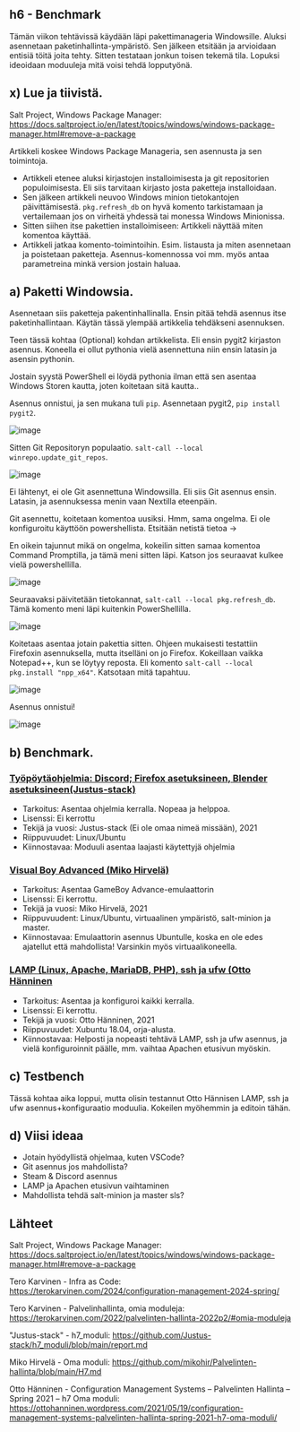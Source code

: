 ## h6 - Benchmark

Tämän viikon tehtävissä käydään läpi pakettimanageria Windowsille. Aluksi asennetaan paketinhallinta-ympäristö. Sen jälkeen etsitään ja arvioidaan entisiä töitä joita tehty. Sitten testataan jonkun toisen tekemä tila. Lopuksi ideoidaan moduuleja mitä voisi tehdä lopputyönä.

## x) Lue ja tiivistä.

Salt Project, Windows Package Manager: https://docs.saltproject.io/en/latest/topics/windows/windows-package-manager.html#remove-a-package

Artikkeli koskee Windows Package Manageria, sen asennusta ja sen toimintoja.

  -  Artikkeli etenee aluksi kirjastojen installoimisesta ja git repositorien populoimisesta. Eli siis tarvitaan kirjasto josta paketteja installoidaan.
  -  Sen jälkeen artikkeli neuvoo Windows minion tietokantojen päivittämisestä. `pkg.refresh_db` on hyvä komento tarkistamaan ja vertailemaan jos on virheitä yhdessä tai monessa Windows Minionissa.
  -  Sitten siihen itse pakettien installoimiseen: Artikkeli näyttää miten komentoa käyttää.
  -  Artikkeli jatkaa komento-toimintoihin. Esim. listausta ja miten asennetaan ja poistetaan paketteja. Asennus-komennossa voi mm. myös antaa parametreina minkä version jostain haluaa.

## a) Paketti Windowsia.

Asennetaan siis paketteja pakentinhallinalla. Ensin pitää tehdä asennus itse paketinhallintaan. Käytän tässä ylempää artikkelia tehdäkseni asennuksen.

Teen tässä kohtaa (Optional) kohdan artikkelista. Eli ensin pygit2 kirjaston asennus. Koneella ei ollut pythonia vielä asennettuna niin ensin latasin ja asensin pythonin.

Jostain syystä PowerShell ei löydä pythonia ilman että sen asentaa Windows Storen kautta, joten koitetaan sitä kautta..

Asennus onnistui, ja sen mukana tuli `pip`. Asennetaan pygit2, `pip install pygit2`.

![image](https://github.com/jonzsa92/palvelinhallinta/assets/106398186/f511959c-b10f-4399-962b-7d964c7ed196)


Sitten Git Repositoryn populaatio. `salt-call --local winrepo.update_git_repos`.

![image](https://github.com/jonzsa92/palvelinhallinta/assets/106398186/0f46e889-1f62-476a-b288-6f6c5ecb54bb)


Ei lähtenyt, ei ole Git asennettuna Windowsilla. Eli siis Git asennus ensin. Latasin, ja asennuksessa menin vaan Nextilla eteenpäin. 

Git asennettu, koitetaan komentoa uusiksi.
Hmm, sama ongelma. Ei ole konfiguroitu käyttöön powershellista. Etsitään netistä tietoa ->

En oikein tajunnut mikä on ongelma, kokeilin sitten samaa komentoa Command Promptilla, ja tämä meni sitten läpi. Katson jos seuraavat kulkee vielä powershellilla. 

![image](https://github.com/jonzsa92/palvelinhallinta/assets/106398186/c3cf0b60-b10b-4ca9-ad03-98774f16b28c)

Seuraavaksi päivitetään tietokannat, `salt-call --local pkg.refresh_db`. Tämä komento meni läpi kuitenkin PowerShellilla.

![image](https://github.com/jonzsa92/palvelinhallinta/assets/106398186/0bcb1570-8bd2-475e-a38c-c010e5e0674a)


Koitetaas asentaa jotain pakettia sitten. Ohjeen mukaisesti testattiin Firefoxin asennuksella, mutta itselläni on jo Firefox. Kokeillaan vaikka Notepad++, kun se löytyy reposta.
Eli komento `salt-call --local pkg.install "npp_x64"`. Katsotaan mitä tapahtuu.

![image](https://github.com/jonzsa92/palvelinhallinta/assets/106398186/ec6d7ac4-0ff5-4974-b9b1-0e9f6a562142)


Asennus onnistui!

![image](https://github.com/jonzsa92/palvelinhallinta/assets/106398186/2a896878-0446-455c-8624-560f811091af)


## b) Benchmark.

### [Työpöytäohjelmia: Discord; Firefox asetuksineen, Blender asetuksineen(Justus-stack)](https://github.com/Justus-stack/h7_moduli/blob/main/report.md)

- Tarkoitus: Asentaa ohjelmia kerralla. Nopeaa ja helppoa.
- Lisenssi: Ei kerrottu
- Tekijä ja vuosi: Justus-stack (Ei ole omaa nimeä missään), 2021
- Riippuvuudet: Linux/Ubuntu
- Kiinnostavaa: Moduuli asentaa laajasti käytettyjä ohjelmia

### [Visual Boy Advanced (Miko Hirvelä)](https://github.com/mikohir/Palvelinten-hallinta/blob/main/H7.md)

- Tarkoitus: Asentaa GameBoy Advance-emulaattorin
- Lisenssi: Ei kerrottu.
- Tekijä ja vuosi: Miko Hirvelä, 2021
- Riippuvuudent: Linux/Ubuntu, virtuaalinen ympäristö, salt-minion ja master.
- Kiinnostavaa: Emulaattorin asennus Ubuntulle, koska en ole edes ajatellut että mahdollista! Varsinkin myös virtuaalikoneella.

### [LAMP (Linux, Apache, MariaDB, PHP), ssh ja ufw (Otto Hänninen](https://ottohanninen.wordpress.com/2021/05/19/configuration-management-systems-palvelinten-hallinta-spring-2021-h7-oma-moduli/#8230)

- Tarkoitus: Asentaa ja konfiguroi kaikki kerralla.
- Lisenssi: Ei kerrottu.
- Tekijä ja vuosi: Otto Hänninen, 2021
- Riippuvuudet: Xubuntu 18.04, orja-alusta.
- Kiinnostavaa: Helposti ja nopeasti tehtävä LAMP, ssh ja ufw asennus, ja vielä konfiguroinnit päälle, mm. vaihtaa Apachen etusivun myöskin.

## c) Testbench

Tässä kohtaa aika loppui, mutta olisin testannut Otto Hännisen LAMP, ssh ja ufw asennus+konfiguraatio moduulia. Kokeilen myöhemmin ja editoin tähän.

## d) Viisi ideaa

- Jotain hyödyllistä ohjelmaa, kuten VSCode?
- Git asennus jos mahdollista?
- Steam & Discord asennus
- LAMP ja Apachen etusivun vaihtaminen
- Mahdollista tehdä salt-minion ja master sls?

## Lähteet

Salt Project, Windows Package Manager: https://docs.saltproject.io/en/latest/topics/windows/windows-package-manager.html#remove-a-package

Tero Karvinen - Infra as Code: https://terokarvinen.com/2024/configuration-management-2024-spring/

Tero Karvinen - Palvelinhallinta, omia moduleja: https://terokarvinen.com/2022/palvelinten-hallinta-2022p2/#omia-moduleja

"Justus-stack" - h7_moduli: https://github.com/Justus-stack/h7_moduli/blob/main/report.md

Miko Hirvelä - Oma moduli: https://github.com/mikohir/Palvelinten-hallinta/blob/main/H7.md

Otto Hänninen - Configuration Management Systems – Palvelinten Hallinta – Spring 2021 – h7 Oma moduli: https://ottohanninen.wordpress.com/2021/05/19/configuration-management-systems-palvelinten-hallinta-spring-2021-h7-oma-moduli/
